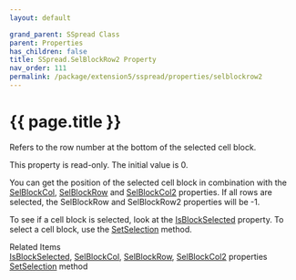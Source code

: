 ```yaml
---
layout: default

grand_parent: SSpread Class
parent: Properties
has_children: false
title: SSpread.SelBlockRow2 Property
nav_order: 111
permalink: /package/extension5/sspread/properties/selblockrow2
---
```

# {{ page.title }}

Refers to the row number at the bottom of the selected cell block.

This property is read-only. The initial value is 0.

You can get the position of the selected cell block in combination with the <a href="/package/extension5/sspread/properties/selblockcol">SelBlockCol</a>, <a href="/package/extension5/sspread/properties/selblockrow">SelBlockRow</a> and <a href="/package/extension5/sspread/properties/selblockcol2">SelBlockCol2</a>  properties.
If all rows are selected, the SelBlockRow and SelBlockRow2 properties will be -1.

To see if a cell block is selected, look at the <a href="/package/extension5/sspread/properties/isblockselected">IsBlockSelected</a> property.
To select a cell block, use the <a href="/package/extension5/sspread/methods/setselection">SetSelection</a> method.

Related Items<br>
<a href="/package/extension5/sspread/properties/isblockselected">IsBlockSelected</a>, <a href="/package/extension5/sspread/properties/selblockcol">SelBlockCol</a>, <a href="/package/extension5/sspread/properties/selblockrow">SelBlockRow</a>, <a href="/package/extension5/sspread/properties/selblockcol2">SelBlockCol2</a> properties<br>
<a href="/package/extension5/sspread/methods/setselection">SetSelection</a> method  